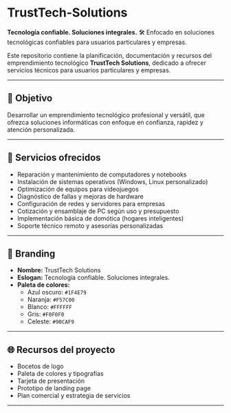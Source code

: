 # TrustTech-Solutions

**Tecnología confiable. Soluciones integrales.**
🛠️ Enfocado en soluciones tecnológicas confiables para usuarios particulares y empresas.

Este repositorio contiene la planificación, documentación y recursos del emprendimiento tecnológico **TrustTech Solutions**, dedicado a ofrecer servicios técnicos para usuarios particulares y empresas.

---

## 📌 Objetivo

Desarrollar un emprendimiento tecnológico profesional y versátil, que ofrezca soluciones informáticas con enfoque en confianza, rapidez y atención personalizada.

---

## 💼 Servicios ofrecidos

- Reparación y mantenimiento de computadores y notebooks
- Instalación de sistemas operativos (Windows, Linux personalizado)
- Optimización de equipos para videojuegos
- Diagnóstico de fallas y mejoras de hardware
- Configuración de redes y servidores para empresas
- Cotización y ensamblaje de PC según uso y presupuesto
- Implementación básica de domótica (hogares inteligentes)
- Soporte técnico remoto y asesorías personalizadas

---

## 🎨 Branding

- **Nombre:** TrustTech Solutions  
- **Eslogan:** Tecnología confiable. Soluciones integrales.  
- **Paleta de colores:**  
  - Azul oscuro: `#1F4E79`  
  - Naranja: `#F57C00`  
  - Blanco: `#FFFFFF`
  - Gris: `#F0F0F0`
  - Celeste: `#90CAF9`

---

## 🌐 Recursos del proyecto

- Bocetos de logo
- Paleta de colores y tipografías
- Tarjeta de presentación
- Prototipo de landing page
- Plan comercial y estrategia de servicios

---

